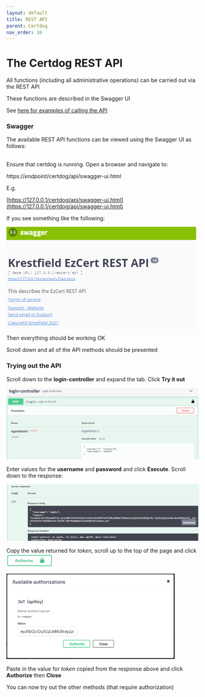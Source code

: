 ```yaml
---
layout: default
title: REST API
parent: Certdog
nav_order: 16
---
```


# The Certdog REST API

All functions (including all administrative operations) can be carried out via the REST API  

These functions are described in the Swagger UI  

See [here for examples of calling the API](rest_api_example.html)



### Swagger

The available REST API functions can be viewed using the Swagger UI as follows:  

 <br> Ensure that certdog is running. Open a browser and navigate to:  

   https://*endpoint*/certdog/api/swagger-ui.html  

E.g.  

   [https://127.0.0.1/certdog/api/swagger-ui.html](https://127.0.0.1/certdog/api/swagger-ui.html)  

If you see something like the following: 

<img src=".\images\swaggere_main.png" alt="image-20210121152518748" style="zoom:80%;" />

Then everything should be working OK  

Scroll down and all of the API methods should be presented



### Trying out the API

Scroll down to the **login-controller** and expand the tab. Click **Try it out**

<img src=".\images\login_restapi.png" alt="image-20210121153238903" style="zoom: 67%;" />

Enter values for the **username** and **password** and click **Execute**. Scroll down to the response:  

<img src=".\images\login_restapi_result.png" alt="image-20210121153421520" style="zoom:67%;" />

Copy the value returned for *token*, scroll up to the top of the page and click <img src=".\images\auth_button.png" alt="image-20210121153547479" style="zoom:80%;" />

<img src=".\images\authorise_window.png" alt="image-20210121153646947" style="zoom:67%;" />

Paste in the value for *token* copied from the response above and click **Authorize** then **Close**  

You can now try out the other methods (that require authorization)